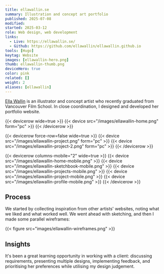 ```yaml
---
title: ellawallin.se
summary: Illustration and concept art portfolio
published: 2025-07-08
modified:
started: 2025-03-12
role: Web design, web development
links:
  - Live: https://ellawallin.se/
  - Github: https://github.com/ellawallin/ellawallin.github.io
tools: [Hugo]
keytag: Website
images: [ellawallin-hero.png]
thumb: ellawallin-thumb.png
deviceHero: true
color: pink
related: []
weight: 2
aliases: [ellawallin]
---
```


[Ella Wallin](https://ellawallin.se) is an illustrator and concept artist who recently graduated from Vancouver Film School. In close coordination, I designed and developed her portfolio website.

{{< devicerow wide=true >}}
    {{< device src="/images/ellawallin-home.png" form="pc" >}}
{{< /devicerow >}}

{{< devicerow force-row=false wide=true >}}
    {{< device src="/images/ellawallin-project.png" form="pc" >}}
    {{< device src="/images/ellawallin-project-2.png" form="pc" >}}
{{< /devicerow >}}

{{< devicerow columns-mobile="2" wide=true >}}
    {{< device src="/images/ellawallin-home-mobile.png" >}}
    {{< device src="/images/ellawallin-sketchbook-mobile.png" >}}
    {{< device src="/images/ellawallin-projects-mobile.png" >}}
    {{< device src="/images/ellawallin-project-mobile.png" >}}
    {{< device src="/images/ellawallin-profile-mobile.png" >}}
{{< /devicerow >}}

## Process

We started by collecting inspiration from other artists' websites, noting what we liked and what worked well. We went ahead with sketching, and then I made some parallel wireframes:

{{< figure src="images/ellawallin-wireframes.png" >}}

## Insights

It's been a great learning opportunity in working with a client: discussing requirements, presenting multiple designs, implementing feedback, and prioritising her preferences while utilising my design judgement.
